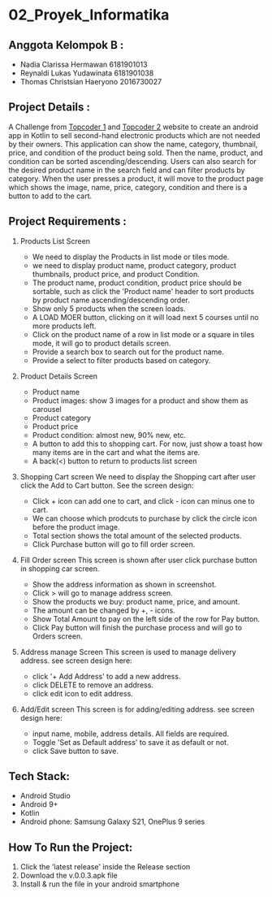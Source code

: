 # 02_Proyek_Informatika

## Anggota Kelompok B :

- Nadia Clarissa Hermawan        6181901013
- Reynaldi Lukas Yudawinata      6181901038
- Thomas Christsian Haeryono     2016730027

## Project Details :

A Challenge from [Topcoder 1](https://www.topcoder.com/challenges/b8ac049a-6b43-490f-a0c8-ad5aaea02d45) and [Topcoder 2](https://www.topcoder.com/challenges/66db72db-a286-42d1-a222-6a1aad75dbe1) website to create an android app in Kotlin to sell second-hand electronic products which are not needed by their owners. This application can show the name, category, thumbnail, price, and condition of the product being sold. Then the name, product, and condition can be sorted ascending/descending. Users can also search for the desired product name in the search field and can filter products by category. When the user presses a product, it will move to the product page which shows the image, name, price, category, condition and there is a button to add to the cart.

## Project Requirements : 
1. Products List Screen
   - We need to display the Products in list mode or tiles mode.
   - we need to display product name, product category, product thumbnails, product price, and product Condition.
   - The product name, product condition, product price should be sortable, such as click the 'Product name' header to sort products by product name ascending/descending order.
   - Show only 5 products when the screen loads.
   - A LOAD MOER button, clicking on it will load next 5 courses until no more products left.
   - Click on the product name of a row in list mode or a square in tiles mode, it will go to product details screen.
   - Provide a search box to search out for the product name.
   - Provide a select to filter products based on category.
  
2. Product Details Screen
   - Product name
   - Product images: show 3 images for a product and show them as carousel
   - Product category
   - Product price
   - Product condition: almost new, 90% new, etc.
   - A button to add this to shopping cart. For now, just show a toast how many items are in the cart and what the items are.
   - A back(<) button to return to products list screen
   
3. Shopping Cart screen
We need to display the Shopping cart after user click the Add to Cart button. See the screen design:
   - Click + icon can add one to cart, and click - icon can minus one to cart.
   - We can choose which prodcuts to purchase by click the circle icon before the product image.
   - Total section shows the total amount of the selected products.
   - Click Purchase button will go to fill order screen.

4. Fill Order screen
This screen is shown after user click purchase button in shopping car screen. 
   - Show the address information as shown in screenshot.
   - Click > will go to manage address screen.
   - Show the products we buy: product name, price, and amount.
   - The amount can be changed by +, - icons.
   - Show Total Amount to pay on the left side of the row for Pay button.
   - Click Pay button will finish the purchase process and will go to Orders screen.

5. Address manage Screen
This screen is used to manage delivery address. see screen design here:
   - click '+ Add Address' to add a new address.
   - click DELETE to remove an address.
   - click edit icon to edit address.

6. Add/Edit screen
This screen is for adding/editing address. see screen design here:
   - input name, mobile, address details. All fields are required.
   - Toggle 'Set as Default address' to save it as default or not.
   - click Save button to save.
   
## Tech Stack:
- Android Studio
- Android 9+
- Kotlin
- Android phone: Samsung Galaxy S21, OnePlus 9 series

## How To Run the Project:
1. Click the 'latest release' inside the Release section
2. Download the v.0.0.3.apk file
3. Install & run the file in your android smartphone

